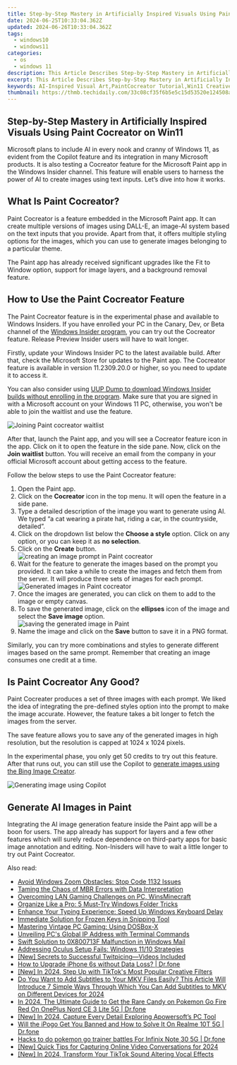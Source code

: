 ```yaml
---
title: Step-by-Step Mastery in Artificially Inspired Visuals Using Paint Cocreator on Win11
date: 2024-06-25T10:33:04.362Z
updated: 2024-06-26T10:33:04.362Z
tags:
  - windows10
  - windows11
categories:
  - os
  - windows 11
description: This Article Describes Step-by-Step Mastery in Artificially Inspired Visuals Using Paint Cocreator on Win11
excerpt: This Article Describes Step-by-Step Mastery in Artificially Inspired Visuals Using Paint Cocreator on Win11
keywords: AI-Inspired Visual Art,PaintCocreator Tutorial,Win11 Creative Software,Visual Art Mastery Step-by-Step,PaintCocreator for Win11,Digital Painting AI Guide,Win11 PaintCocreator Workflow
thumbnail: https://thmb.techidaily.com/33c08cf35f6b5e5c15d53520e124508a521ab9ce21cadff2a0841b9ab0ad5414.jpg
---
```


## Step-by-Step Mastery in Artificially Inspired Visuals Using Paint Cocreator on Win11

 Microsoft plans to include AI in every nook and cranny of Windows 11, as evident from the Copilot feature and its integration in many Microsoft products. It is also testing a Cocreator feature for the Microsoft Paint app in the Windows Insider channel. This feature will enable users to harness the power of AI to create images using text inputs. Let’s dive into how it works.

## What Is Paint Cocreator?

 Paint Cocreator is a feature embedded in the Microsoft Paint app. It can create multiple versions of images using DALL-E, an image-AI system based on the text inputs that you provide. Apart from that, it offers multiple styling options for the images, which you can use to generate images belonging to a particular theme.

 The Paint app has already received significant upgrades like the Fit to Window option, support for image layers, and a background removal feature.

## How to Use the Paint Cocreator Feature

 The Paint Cocreator feature is in the experimental phase and available to Windows Insiders. If you have enrolled your PC in the Canary, Dev, or Beta channel of the [Windows Insider program](https://www.makeuseof.com/windows-11-insider-program-join/), you can try out the Cocreator feature. Release Preview Insider users will have to wait longer.

 Firstly, update your Windows Insider PC to the latest available build. After that, check the Microsoft Store for updates to the Paint app. The Cocreator feature is available in version 11.2309.20.0 or higher, so you need to update it to access it.

 You can also consider using [UUP Dump to download Windows Insider builds without enrolling in the program](https://www.makeuseof.com/windows-11-download-insider-iso-without-insider-program/). Make sure that you are signed in with a Microsoft account on your Windows 11 PC, otherwise, you won't be able to join the waitlist and use the feature.

![Joining Paint cocreator waitlist](https://static1.makeuseofimages.com/wordpress/wp-content/uploads/2023/10/joining-paint-cocreator-waitlist.jpg)

 After that, launch the Paint app, and you will see a Cocreator feature icon in the app. Click on it to open the feature in the side pane. Now, click on the **Join waitlist** button. You will receive an email from the company in your official Microsoft account about getting access to the feature.

 Follow the below steps to use the Paint Cocreator feature:

1. Open the Paint app.
2. Click on the **Cocreator** icon in the top menu. It will open the feature in a side pane.
3. Type a detailed description of the image you want to generate using AI. We typed “a cat wearing a pirate hat, riding a car, in the countryside, detailed”.
4. Click on the dropdown list below the **Choose a style** option. Click on any option, or you can keep it as **no selection**.
5. Click on the **Create** button.  
![creating an image prompt in Paint cocreator](https://static1.makeuseofimages.com/wordpress/wp-content/uploads/2023/10/creating-an-image-prompt-in-paint-cocreator.jpg)
6. Wait for the feature to generate the images based on the prompt you provided. It can take a while to create the images and fetch them from the server. It will produce three sets of images for each prompt.  
![Generated images in Paint cocreator](https://static1.makeuseofimages.com/wordpress/wp-content/uploads/2023/10/generated-images-in-paint-cocreator.jpg)
7. Once the images are generated, you can click on them to add to the image or empty canvas.
8. To save the generated image, click on the **ellipses** icon of the image and select the **Save image** option.  
![saving the generated image in Paint](https://static1.makeuseofimages.com/wordpress/wp-content/uploads/2023/10/saving-the-generated-image-in-paint.jpg)
9. Name the image and click on the **Save** button to save it in a PNG format.

 Similarly, you can try more combinations and styles to generate different images based on the same prompt. Remember that creating an image consumes one credit at a time.

## Is Paint Cocreator Any Good?

 Paint Cocreater produces a set of three images with each prompt. We liked the idea of integrating the pre-defined styles option into the prompt to make the image accurate. However, the feature takes a bit longer to fetch the images from the server.

 The save feature allows you to save any of the generated images in high resolution, but the resolution is capped at 1024 x 1024 pixels.

 In the experimental phase, you only get 50 credits to try out this feature. After that runs out, you can still use the Copilot to [generate images using the Bing Image Creator](https://www.makeuseof.com/how-use-bing-image-creator-free/).

![Generating image using Copilot](https://static1.makeuseofimages.com/wordpress/wp-content/uploads/2023/10/generating-image-using-copilot.jpg)

## Generate AI Images in Paint

 Integrating the AI image generation feature inside the Paint app will be a boon for users. The app already has support for layers and a few other features which will surely reduce dependence on third-party apps for basic image annotation and editing. Non-Inisders will have to wait a little longer to try out Paint Cocreator.

<span class="atpl-alsoreadstyle">Also read:</span>
<div><ul>
<li><a href="https://win11.techidaily.com/avoid-windows-zoom-obstacles-stop-code-1132-issues/"><u>Avoid Windows Zoom Obstacles: Stop Code 1132 Issues</u></a></li>
<li><a href="https://win11.techidaily.com/taming-the-chaos-of-mbr-errors-with-data-interpretation/"><u>Taming the Chaos of MBR Errors with Data Interpretation</u></a></li>
<li><a href="https://win11.techidaily.com/overcoming-lan-gaming-challenges-on-pc-winsminecraft/"><u>Overcoming LAN Gaming Challenges on PC, WinsMinecraft</u></a></li>
<li><a href="https://win11.techidaily.com/organize-like-a-pro-5-must-try-windows-folder-tricks/"><u>Organize Like a Pro: 5 Must-Try Windows Folder Tricks</u></a></li>
<li><a href="https://win11.techidaily.com/enhance-your-typing-experience-speed-up-windows-keyboard-delay/"><u>Enhance Your Typing Experience: Speed Up Windows Keyboard Delay</u></a></li>
<li><a href="https://win11.techidaily.com/immediate-solution-for-frozen-keys-in-snipping-tool/"><u>Immediate Solution for Frozen Keys in Snipping Tool</u></a></li>
<li><a href="https://win11.techidaily.com/mastering-vintage-pc-gaming-using-dosbox-x/"><u>Mastering Vintage PC Gaming: Using DOSBox-X</u></a></li>
<li><a href="https://win11.techidaily.com/unveiling-pcs-global-ip-address-with-terminal-commands/"><u>Unveiling PC's Global IP Address with Terminal Commands</u></a></li>
<li><a href="https://win11.techidaily.com/swift-solution-to-0x800713f-malfunction-in-windows-mail/"><u>Swift Solution to 0X800713F Malfunction in Windows Mail</u></a></li>
<li><a href="https://win11.techidaily.com/addressing-oculus-setup-fails-windows-1110-strategies/"><u>Addressing Oculus Setup Fails: Windows 11/10 Strategies</u></a></li>
<li><a href="https://twitter-clips.techidaily.com/new-secrets-to-successful-twitpicingvideos-included/"><u>[New] Secrets to Successful Twitpicing—Videos Included</u></a></li>
<li><a href="https://review-topics.techidaily.com/how-to-upgrade-iphone-6s-without-data-loss-drfone-by-drfone-ios-system-repair-ios-system-repair/"><u>How to Upgrade iPhone 6s without Data Loss? | Dr.fone</u></a></li>
<li><a href="https://tiktok-clips.techidaily.com/new-in-2024-step-up-with-tiktoks-most-popular-creative-filters/"><u>[New] In 2024, Step Up with TikTok's Most Popular Creative Filters</u></a></li>
<li><a href="https://ai-video-editing.techidaily.com/1713949347927-do-you-want-to-add-subtitles-to-your-mkv-files-easily-this-article-will-introduce-7-simple-ways-through-which-you-can-add-subtitles-to-mkv-on-different-devi/"><u>Do You Want to Add Subtitles to Your MKV Files Easily? This Article Will Introduce 7 Simple Ways Through Which You Can Add Subtitles to MKV on Different Devices for 2024</u></a></li>
<li><a href="https://android-pokemon-go.techidaily.com/in-2024-the-ultimate-guide-to-get-the-rare-candy-on-pokemon-go-fire-red-on-oneplus-nord-ce-3-lite-5g-drfone-by-drfone-virtual-android/"><u>In 2024, The Ultimate Guide to Get the Rare Candy on Pokemon Go Fire Red On OnePlus Nord CE 3 Lite 5G | Dr.fone</u></a></li>
<li><a href="https://screen-mirroring-recording.techidaily.com/new-in-2024-capture-every-detail-exploring-apowersofts-pc-tool/"><u>[New] In 2024, Capture Every Detail  Exploring Apowersoft’s PC Tool</u></a></li>
<li><a href="https://fake-location.techidaily.com/will-the-ipogo-get-you-banned-and-how-to-solve-it-on-realme-10t-5g-drfone-by-drfone-virtual-android/"><u>Will the iPogo Get You Banned and How to Solve It On Realme 10T 5G | Dr.fone</u></a></li>
<li><a href="https://android-pokemon-go.techidaily.com/hacks-to-do-pokemon-go-trainer-battles-for-infinix-note-30-5g-drfone-by-drfone-virtual-android/"><u>Hacks to do pokemon go trainer battles For Infinix Note 30 5G | Dr.fone</u></a></li>
<li><a href="https://visual-screen-recording.techidaily.com/new-quick-tips-for-capturing-online-video-conversations-for-2024/"><u>[New] Quick Tips for Capturing Online Video Conversations for 2024</u></a></li>
<li><a href="https://tiktok-video-recordings.techidaily.com/new-in-2024-transform-your-tiktok-sound-altering-vocal-effects/"><u>[New] In 2024, Transform Your TikTok Sound  Altering Vocal Effects</u></a></li>
</ul></div>

<ins class="adsbygoogle"
      style="display:block"
      data-ad-client="ca-pub-7571918770474297"
      data-ad-slot="8358498916"
      data-ad-format="auto"
      data-full-width-responsive="true"></ins>